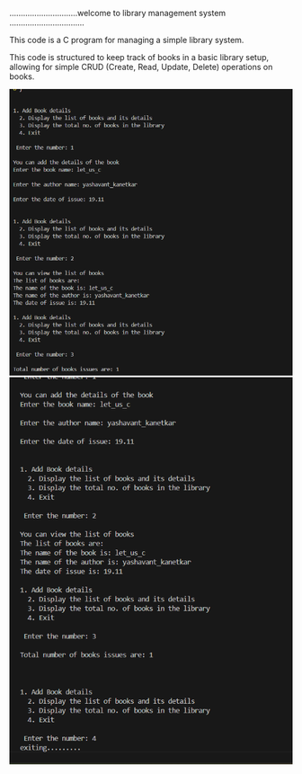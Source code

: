..............................welcome to library management system .................................

This code is a C program for managing a simple library system.

This code is structured to keep track of books in a basic library setup,
allowing for simple CRUD (Create, Read, Update, Delete) operations on books.



![Alt text](output1.png)
![Alt text](output2.png)
